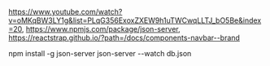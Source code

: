 https://www.youtube.com/watch?v=oMKqBW3LY1g&list=PLqG356ExoxZXEW9h1uTWCwqLLTJ_bO5Be&index=20,
https://www.npmjs.com/package/json-server,
https://reactstrap.github.io/?path=/docs/components-navbar--brand

npm install -g json-server
json-server --watch db.json
